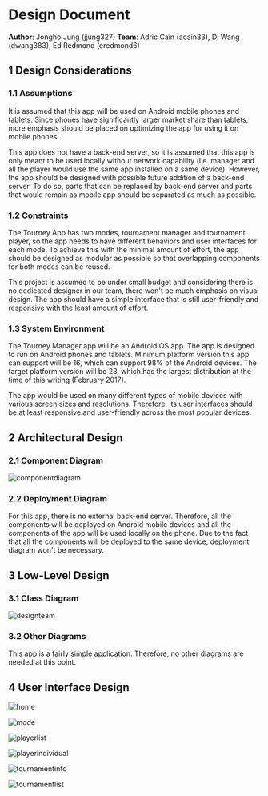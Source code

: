 # Design Document

**Author**: Jongho Jung (jjung327)
**Team**: Adric Cain (acain33), Di Wang (dwang383), Ed Redmond (eredmond6)

## 1 Design Considerations

### 1.1 Assumptions

It is assumed that this app will be used on Android mobile phones and tablets. Since phones have significantly larger market share than tablets, more emphasis should be placed on optimizing the app for using it on mobile phones.

This app does not have a back-end server, so it is assumed that this app is only meant to be used locally without network capability (i.e. manager and all the player would use the same app installed on a same device). However, the app should be designed with possible future addition of a back-end server. To do so, parts that can be replaced by back-end server and parts that would remain as mobile app should be separated as much as possible.

### 1.2 Constraints

The Tourney App has two modes, tournament manager and tournament player, so the app needs to have different behaviors and user interfaces for each mode. To achieve this with the minimal amount of effort, the app should be designed as modular as possible so that overlapping components for both modes can be reused.

This project is assumed to be under small budget and considering there is no dedicated designer in our team, there won't be much emphasis on visual design. The app should have a simple interface that is still user-friendly and responsive with the least amount of effort.

### 1.3 System Environment

The Tourney Manager app will be an Android OS app. The app is designed to run on Android phones and tablets. Minimum platform version this app can support will be 16, which can support 98% of the Android devices. The target platform version will be 23, which has the largest distribution at the time of this writing (February 2017).

The app would be used on many different types of mobile devices with various screen sizes and resolutions. Therefore, its user interfaces should be at least responsive and user-friendly across the most popular devices.

## 2 Architectural Design

### 2.1 Component Diagram

![componentdiagram](https://github.gatech.edu/gt-omscs-se-2017spring/6300Spring17Team75/blob/master/GroupProject/Docs/component-diagram.png)

### 2.2 Deployment Diagram

For this app, there is no external back-end server. Therefore, all the components will be deployed on Android mobile devices and all the components of the app will be used locally on the phone. Due to the fact that all the components will be deployed to the same device, deployment diagram won't be necessary.

## 3 Low-Level Design

### 3.1 Class Diagram

![designteam](https://github.gatech.edu/gt-omscs-se-2017spring/6300Spring17Team75/blob/master/GroupProject/Docs/design-team.png)

### 3.2 Other Diagrams

This app is a fairly simple application. Therefore, no other diagrams are needed at this point.

## 4 User Interface Design

![home](https://github.gatech.edu/gt-omscs-se-2017spring/6300Spring17Team75/blob/master/GroupProject/Docs/manager-home.png)

![mode](https://github.gatech.edu/gt-omscs-se-2017spring/6300Spring17Team75/blob/master/GroupProject/Docs/mode-selecton.png)

![playerlist](https://github.gatech.edu/gt-omscs-se-2017spring/6300Spring17Team75/blob/master/GroupProject/Docs/manager-playerlist.png)

![playerindividual](https://github.gatech.edu/gt-omscs-se-2017spring/6300Spring17Team75/blob/master/GroupProject/Docs/manager-playerindividual.png)

![tournamentinfo](https://github.gatech.edu/gt-omscs-se-2017spring/6300Spring17Team75/blob/master/GroupProject/Docs/manager-tournamentinfo.png)

![tournamentlist](https://github.gatech.edu/gt-omscs-se-2017spring/6300Spring17Team75/blob/master/GroupProject/Docs/manager-tournamentlist.png)
